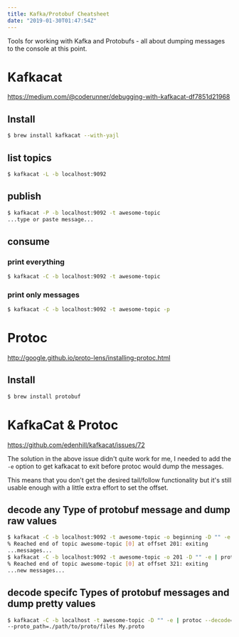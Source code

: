 ```yaml
---
title: Kafka/Protobuf Cheatsheet
date: "2019-01-30T01:47:54Z"
---
```


Tools for working with Kafka and Protobufs - all about dumping messages to the
console at this point.

# Kafkacat

https://medium.com/@coderunner/debugging-with-kafkacat-df7851d21968

## Install

```bash
$ brew install kafkacat --with-yajl
```

## list topics

```bash
$ kafkacat -L -b localhost:9092
```

## publish

```bash
$ kafkacat -P -b localhost:9092 -t awesome-topic
...type or paste message...
```

## consume

### print everything

```bash
$ kafkacat -C -b localhost:9092 -t awesome-topic
```

### print only messages

```bash
$ kafkacat -C -b localhost:9092 -t awesome-topic -p
```

# Protoc

http://google.github.io/proto-lens/installing-protoc.html

## Install

```bash
$ brew install protobuf
```

# KafkaCat & Protoc

https://github.com/edenhill/kafkacat/issues/72

The solution in the above issue didn't quite work for me, I needed to add the `-e`
option to get kafkacat to exit before protoc would dump the messages.

This means that you don't get the desired tail/follow functionality but it's still
usable enough with a little extra effort to set the offset.

## decode any Type of protobuf message and dump raw values

```bash
$ kafkacat -C -b localhost:9092 -t awesome-topic -o beginning -D "" -e | protoc --decode_raw
% Reached end of topic awesome-topic [0] at offset 201: exiting
...messages...
$ kafkacat -C -b localhost:9092 -t awesome-topic -o 201 -D "" -e | protoc --decode_raw
% Reached end of topic awesome-topic [0] at offset 321: exiting
...new messages...
```

## decode specifc Types of protobuf messages and dump pretty values

```bash
$ kafkacat -C -b localhost -t awesome-topic -D "" -e | protoc --decode=my.message.Type \
--proto_path=./path/to/proto/files My.proto
```
